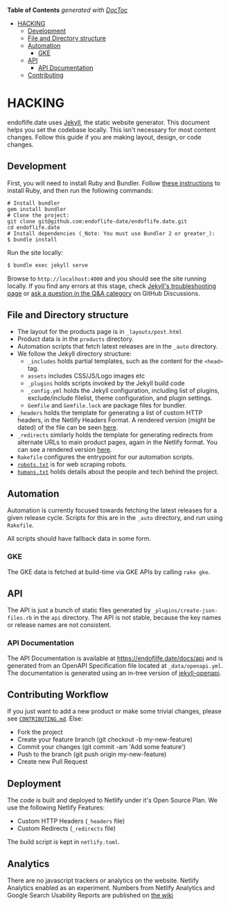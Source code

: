 <!-- START doctoc generated TOC please keep comment here to allow auto update -->
<!-- DON'T EDIT THIS SECTION, INSTEAD RE-RUN doctoc TO UPDATE -->
**Table of Contents**  *generated with [DocToc](https://github.com/thlorenz/doctoc)*

- [HACKING](#hacking)
  - [Development](#development)
  - [File and Directory structure](#file-and-directory-structure)
  - [Automation](#automation)
    - [GKE](#gke)
  - [API](#api)
    - [API Documentation](#api-documentation)
  - [Contributing](#contributing)

<!-- END doctoc generated TOC please keep comment here to allow auto update -->

# HACKING

endoflife.date uses [Jekyll](https://jekyllrb.com/), the static website generator. This document helps you set the codebase locally. This isn't necessary for most content changes. Follow this guide if you are making layout, design, or code changes.

## Development

First, you will need to install Ruby and Bundler. Follow [these instructions](https://www.ruby-lang.org/en/documentation/installation/) to install Ruby, and then run the following commands:

```
# Install bundler
gem install bundler
# Clone the project:
git clone git@github.com:endoflife-date/endoflife.date.git
cd endoflife.date
# Install dependencies (_Note: You must use Bundler 2 or greater_):
$ bundle install
```

Run the site locally:

```bash
$ bundle exec jekyll serve
```

Browse to `http://localhost:4000` and you should see the site running locally. If you find any errors at this stage, check [Jekyll's troubleshooting page](https://jekyllrb.com/docs/troubleshooting/#configuration-problems) or [ask a question in the Q&A category](https://github.com/endoflife-date/endoflife.date/discussions/new/) on GitHub Discussions.

## File and Directory structure

- The layout for the products page is in `_layouts/post.html`
- Product data is in the `products` directory.
- Automation scripts that fetch latest releases are in the `_auto` directory.
- We follow the Jekyll directory structure:
  - `_includes` holds partial templates, such as the content for the `<head>` tag.
  - `assets` includes CSS/JS/Logo images etc
  - `_plugins` holds scripts invoked by the Jekyll build code
  - `_config.yml` holds the Jekyll configuration, including list of plugins, exclude/include filelist, theme configuration, and plugin settings.
  - `Gemfile` and `Gemfile.lock` are package files for bundler.
- `_headers` holds the template for generating a list of custom HTTP headers, in the Netlify Headers Format. A rendered version (might be dated) of the file can be seen [here](http://hastebin.com/fajomitewu.yaml).
- `_redirects` similarly holds the template for generating redirects from alternate URLs to main product pages, again in the Netlify format. You can see a rendered version [here](http://hastebin.com/gihahuguvu.http).
- `Rakefile` configures the entrypoint for our automation scripts.
- [`robots.txt`](https://en.wikipedia.org/wiki/Robots.txt) is for web scraping robots.
- [`humans.txt`](https://endoflife.date/humans.txt) holds details about the people and tech behind the project.

## Automation

Automation is currently focused towards fetching the latest releases for a given release cycle. Scripts for this are in the `_auto` directory, and run using `Rakefile`.

All scripts should have fallback data in some form.

### GKE

The GKE data is fetched at build-time via GKE APIs by calling `rake gke`.

## API

The API is just a bunch of static files generated by `_plugins/create-json-files.rb` in the `api` directory. The API is not stable, because the key names or release names are not consistent.

### API Documentation

The API Documentation is available at https://endoflife.date/docs/api and is generated from an OpenAPI Specification file located at `_data/openapi.yml`. The documentation is generated using an in-tree version of [jekyll-openapi](https://github.com/robertlove/jekyll-openapi).

## Contributing Workflow

If you just want to add a new product or make some trivial changes, please see [`CONTRIBUTING.md`](https://github.com/endoflife-date/endoflife.date/blob/master/CONTRIBUTING.md). Else:

- Fork the project
- Create your feature branch (git checkout -b my-new-feature)
- Commit your changes (git commit -am 'Add some feature')
- Push to the branch (git push origin my-new-feature)
- Create new Pull Request

## Deployment

The code is built and deployed to Netlify under it's Open Source Plan. We use the following Netlify Features:

- Custom HTTP Headers (`_headers` file)
- Custom Redirects (`_redirects` file)

The build script is kept in `netlify.toml`.

## Analytics

There are no javascript trackers or analytics on the website. Netlify Analytics enabled as an experiment. Numbers from Netlify Analytics and Google Search Usability Reports are published on [the wiki](https://github.com/endoflife-date/endoflife.date/wiki)
